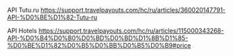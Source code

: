 API Tutu.ru https://support.travelpayouts.com/hc/ru/articles/360020147791-API-%D0%BE%D1%82-Tutu-ru

API Hotels https://support.travelpayouts.com/hc/ru/articles/115000343268-API-%D0%B4%D0%B0%D0%BD%D0%BD%D1%8B%D1%85-%D0%BE%D1%82%D0%B5%D0%BB%D0%B5%D0%B9#price
